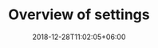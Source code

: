 ---
pagecat: "Settings"
title: "Overview of settings"
date: 2018-12-28T11:02:05+06:00
weight: 1
icon: "ti-settings"
description: "Lorem ipsum dolor sit amet ipsum dolor sit amet ipsum dolor sit amet"
type : "docs"
---